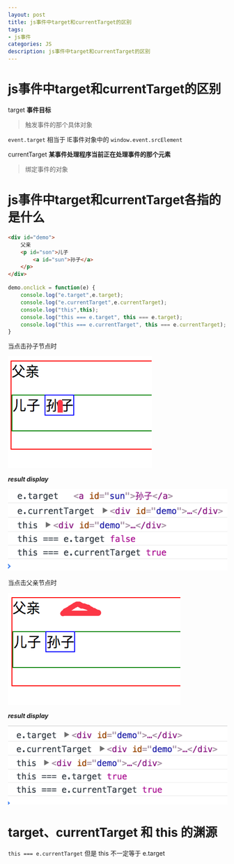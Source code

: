```yaml
---
layout: post
title: js事件中target和currentTarget的区别
tags:
- js事件
categories: JS
description: js事件中target和currentTarget的区别
---
```


# js事件中target和currentTarget的区别

target **事件目标**

> 触发事件的那个具体对象


`event.target` 相当于 IE事件对象中的 `window.event.srcElement`

currentTarget **某事件处理程序当前正在处理事件的那个元素**

> 绑定事件的对象

# js事件中target和currentTarget各指的是什么
```html
<div id="demo">
	父亲
	<p id="son">儿子
		<a id="sun">孙子</a>
	</p>
</div>
```
```js
demo.onclick = function(e) {
	console.log("e.target",e.target);
	console.log("e.currentTarget",e.currentTarget);
	console.log("this",this);
	console.log("this === e.target", this === e.target);
	console.log("this === e.currentTarget", this === e.currentTarget);
}
```
当点击孙子节点时
<div class="rd">
    <img src="/assets/images/2017/1-2-3/03-24-1.png" alt="">
</div>

**_result display_**
<div class="rd">
    <img src="/assets/images/2017/1-2-3/03-24-2.png" alt="">
</div>

当点击父亲节点时
<div class="rd">
    <img src="/assets/images/2017/1-2-3/03-24-3.png" alt="">
</div>

**_result display_**
<div class="rd">
    <img src="/assets/images/2017/1-2-3/03-24-4.png" alt="">
</div>


# target、currentTarget 和 this 的渊源

`this === e.currentTarget`
但是 this 不一定等于 e.target










